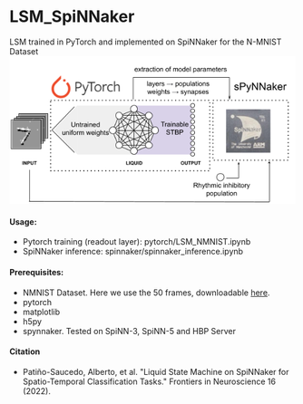 # LSM_SpiNNaker
 LSM trained in PyTorch and implemented on SpiNNaker for the N-MNIST Dataset
 ![g](lsm.png)
 
 
 
#### Usage: 
- Pytorch training (readout layer): pytorch/LSM_NMNIST.ipynb
- SpiNNaker inference: spinnaker/spinnaker_inference.ipynb

#### Prerequisites: 
- NMNIST Dataset. Here we use the 50 frames, downloadable [here](https://drive.google.com/drive/folders/1XkqIHMioy4fmbTgJ__x4bjN_YWs9XU4a?usp=sharing).
- pytorch
- matplotlib
- h5py
- spynnaker. Tested on SpiNN-3, SpiNN-5 and HBP Server

#### Citation
- Patiño-Saucedo, Alberto, et al. "Liquid State Machine on SpiNNaker for Spatio-Temporal Classification Tasks." Frontiers in Neuroscience 16 (2022).
